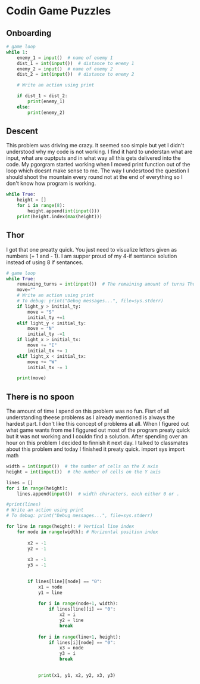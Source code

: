 Codin Game Puzzles
=======================

## Onboarding
```.py
# game loop
while 1:
    enemy_1 = input()  # name of enemy 1
    dist_1 = int(input())  # distance to enemy 1
    enemy_2 = input()  # name of enemy 2
    dist_2 = int(input())  # distance to enemy 2

    # Write an action using print

    if dist_1 < dist_2:
        print(enemy_1)
    else:
        print(enemy_2)
```

## Descent
This problem was driving me crazy. It seemed soo simple but yet I didn't understood why my code is not working. I find it hard to understan what are input, what are ouptputs and in what way all this gets delivered into the code. My pgorgram started working when I moved print function out of the loop which doesnt make sense to me. The way I undesrtood the question I should shoot the mountain every round not at the end of everything so I don't know how program is working.
```.py
while True:
    height = []
    for i in range(8):
        height.append(int(input()))
    print(height.index(max(height)))
```

## Thor
I got that one preatty quick. You just need to visualize letters given as numbers (+ 1 and - 1). I am supper proud of my 4-if sentance solution instead of using 8 if sentances.
```.py
# game loop
while True:
    remaining_turns = int(input())  # The remaining amount of turns Thor can move. Do not remove this line.
    move=""
    # Write an action using print
    # To debug: print("Debug messages...", file=sys.stderr)
    if light_y > initial_ty:
        move = "S"
        initial_ty +=1
    elif light_y < initial_ty:
        move = "N"
        initial_ty -=1
    if light_x > initial_tx:
        move += "E"
        initial_tx += 1
    elif light_x < initial_tx:
        move += "W"
        initial_tx -= 1

    print(move)
```
    
## There is no spoon
The amount of time I spend on this problem was no fun. Fisrt of all understanding theese problems as I already mentioned is always the hardest part. I don't like this concept of problems at all. When I figured out what game wants from me I figgured out most of the program preaty quick but it was not working and I couldn find a solution. After spending over an hour on this problem I decided to finnish it next day. I talked to classmates about this problem and today I finished it preaty quick.
import sys
import math

```.py
width = int(input())  # the number of cells on the X axis
height = int(input())  # the number of cells on the Y axis

lines = []
for i in range(height):
    lines.append(input())  # width characters, each either 0 or .

#print(lines)
# Write an action using print
# To debug: print("Debug messages...", file=sys.stderr)

for line in range(height): # Vertical line index
    for node in range(width): # Horizontal position index
        
        x2 = -1
        y2 = -1
        
        x3 = -1
        y3 = -1
        

        if lines[line][node] == "0":
            x1 = node
            y1 = line
            
            for i in range(node+1, width):
                if lines[line][i] == "0":
                    x2 = i
                    y2 = line
                    break
                
            for i in range(line+1, height):
                if lines[i][node] == "0":
                    x3 = node
                    y3 = i
                    break
                    

            print(x1, y1, x2, y2, x3, y3)
```
